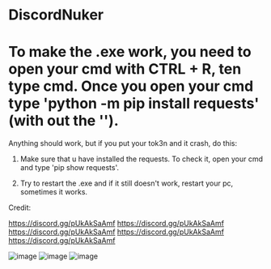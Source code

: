 # DiscordNuker
To make the .exe work, you need to open your cmd with CTRL + R, ten type cmd.
Once you open your cmd type 'python -m pip install requests' (with out the '').
============================================================================================
Anything should work, but if you put your tok3n and it crash, do this:

1. Make sure that u have installed the requests. To check it, open your cmd and type 'pip show requests'.

2. Try to restart the .exe and if it still doesn't work, restart your pc, sometimes it works.

Credit:

https://discord.gg/pUkAkSaAmf
https://discord.gg/pUkAkSaAmf
https://discord.gg/pUkAkSaAmf
https://discord.gg/pUkAkSaAmf
https://discord.gg/pUkAkSaAmf


![image](https://github.com/user-attachments/assets/e425ed5e-b3af-4942-a6dc-1af873e5ef3c)
![image](https://github.com/user-attachments/assets/ef2695f9-3e71-45f2-85ad-108636c1ee02)
![image](https://github.com/user-attachments/assets/b3dc4043-f8e2-439f-9e98-0609c003eca1)

